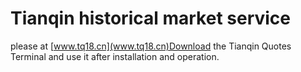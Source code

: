 # Tianqin historical market service

please at [www.tq18.cn](www.tq18.cn)Download the Tianqin Quotes Terminal and use it after installation and operation.